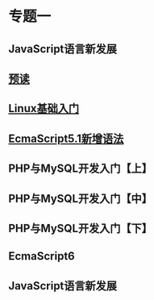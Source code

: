 # 专题一

## JavaScript语言新发展

## [预读](./pre_reading/README.md)

## [Linux基础入门](./linux_basis.md)

## [EcmaScript5.1新增语法](./ES5.1.md)

## PHP与MySQL开发入门【上】

## PHP与MySQL开发入门【中】

## PHP与MySQL开发入门【下】

## EcmaScript6

## JavaScript语言新发展